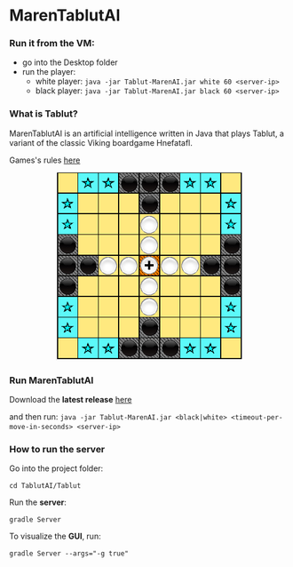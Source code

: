 # MarenTablutAI


### Run it from the VM:
- go into the Desktop folder
- run the player:
	- white player:
	`
java -jar Tablut-MarenAI.jar white 60 <server-ip>
`
	- black player:
	`
java -jar Tablut-MarenAI.jar black 60 <server-ip>
`


### What is Tablut?

MarenTablutAI is an artificial intelligence written in Java that plays Tablut, a variant of the classic Viking boardgame Hnefatafl. 

Games's rules [here](https://en.wikipedia.org/wiki/Tafl_games)


<p align="center"> 
   <img src="Tablut/src/main/resources/board-complete.png">
</p>



### Run MarenTablutAI

Download the **latest release** [here](https://github.com/lucamarini22/TablutAI/releases)

and then run:
`
java -jar Tablut-MarenAI.jar <black|white> <timeout-per-move-in-seconds> <server-ip>
`




### How to run the server

[comment]: <> (First install Gradle)

[comment]: <> (Gradle Installation https://gradle.org/install/ )

[comment]: <> (Clone this project:)
[comment]: <> ( ```
<> git clone https://github.com/lucamarini22/TablutAI
<> ```)

Go into the project folder:
```
cd TablutAI/Tablut
```

Run the **server**:
```
gradle Server
```

To visualize the **GUI**, run:
```
gradle Server --args="-g true"
```